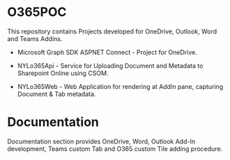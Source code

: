 # O365POC

This repository contains Projects developed for OneDrive, Outlook, Word and Teams Addins.


* Microsoft Graph SDK ASPNET Connect - Project for OneDrive.

* NYLo365Api - Service for Uploading Document and Metadata to Sharepoint Online using CSOM.

* NYLo365Web - Web Application for rendering at AddIn pane, capturing Document & Tab metadata.




# 
# Documentation

Documentation section provides OneDrive, Word, Outlook Add-In development, Teams custom Tab and O365 custom Tile adding procedure.
